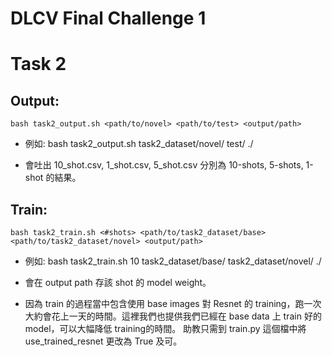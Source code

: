 # DLCV Final Challenge 1

# Task 2 

## Output:
```
bash task2_output.sh <path/to/novel> <path/to/test> <output/path>
```
- 例如: bash task2_output.sh task2_dataset/novel/ test/ ./

- 會吐出 10_shot.csv, 1_shot.csv, 5_shot.csv 分別為 10-shots, 5-shots, 1-shot 的結果。

## Train:
```
bash task2_train.sh <#shots> <path/to/task2_dataset/base> <path/to/task2_dataset/novel> <output/path>
```
- 例如: bash task2_train.sh 10 task2_dataset/base/ task2_dataset/novel/ ./

- 會在 output path 存該 shot 的 model weight。

- 因為 train 的過程當中包含使用 base images 對 Resnet 的 training，跑一次大約會花上一天的時間。這裡我們也提供我們已經在 base data 上 train 好的 model，可以大幅降低 training的時間。 助教只需到 train.py 這個檔中將 use_trained_resnet 更改為 True 及可。
